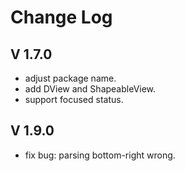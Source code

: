 # Change Log

## V 1.7.0

- adjust package name.
- add DView and ShapeableView.
- support focused status.

## V 1.9.0

- fix bug: parsing bottom-right wrong.
